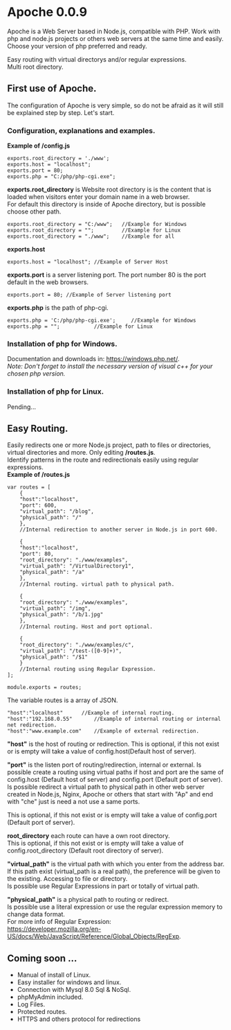 # Apoche 0.0.9
Apoche is a Web Server based in Node.js, compatible with PHP. Work with php and node.js projects or others web servers at the same time and easily. Choose your version of php preferred and ready.  

Easy routing with virtual directorys and/or regular expressions.  
Multi root directory.

## First use of Apoche.
The configuration of Apoche is very simple, so do not be afraid as it will still be explained step by step. Let's start.  

### Configuration, explanations and examples.
**Example of /config.js**

```
exports.root_directory = './www';
exports.host = "localhost";
exports.port = 80;
exports.php = "C:/php/php-cgi.exe";
```

**exports.root_directory** is Website root directory is is the content that is loaded when visitors enter your domain name in a web browser.  
For default this directory is inside of Apoche directory, but is possible choose other path.

	exports.root_directory = "C:/www";	 //Example for Windows  
	exports.root_directory = "";		 //Example for Linux  
	exports.root_directory = "./www";	 //Example for all  
**exports.host**

	exports.host = "localhost"; //Example of Server Host
**exports.port** is a server listening port. The port number 80 is the port default in the web browsers.

	exports.port = 80; //Example of Server listening port  

**exports.php** is the path of php-cgi.

	exports.php = 'C:/php/php-cgi.exe'; 	//Example for Windows  
	exports.php = ""; 			//Example for Linux  

### Installation of php for Windows.

Documentation and downloads in: https://windows.php.net/.  
*Note: Don't forget to install the necessary version of visual c++ for your chosen php version.*

### Installation of php for Linux.

Pending...

## Easy Routing.
Easily redirects one or more Node.js project, path to files or directories, virtual directories and more. Only editing **/routes.js**.  
Identify patterns in the route and redirectionals easily using regular expressions.  
**Example of /routes.js**

```
var routes = [
	{
	"host":"localhost",
	"port": 600,
	"virtual_path": "/blog",
	"physical_path": "/"
	},
	//Internal redirection to another server in Node.js in port 600.

	{
	"host":"localhost",
	"port": 80,
	"root_directory": "./www/examples",
	"virtual_path": "/VirtualDirectory1",
	"physical_path": "/a"
	},
	//Internal routing. virtual path to physical path.

	{
	"root_directory": "./www/examples",
	"virtual_path": "/img",
	"physical_path": "/b/1.jpg"
	},
	//Internal routing. Host and port optional. 

	{
	"root_directory": "./www/examples/c",
	"virtual_path": "/test-([0-9]+)",
	"physical_path": "/$1"
	}
	//Internal routing using Regular Expression. 
];

module.exports = routes;
```

The variable routes is a array of JSON.

	"host":"localhost" 		//Example of internal routing.  
	"host":"192.168.0.55"		//Example of internal routing or internal net redirection.  
	"host":"www.example.com"	//Example of external redirection.  

**"host"** is the host of routing or redirection.
This is optional, if this not exist or is empty will take a value of config.host(Default host of server).


**"port"** is the listen port of routing/redirection, internal or external.
Is possible create a routing using virtual paths if host and port are the same of config.host (Default host of server) and config.port (Default port of server).  
Is possible redirect a virtual path to physical path in other web server created in Node.js, Nginx, Apoche or others that start with "Ap" and end with "che" just is need a not use a same ports.  
  
This is optional, if this not exist or is empty will take a value of config.port (Default port of server).  

**root_directory** each route can have a own root directory.  
This is optional, if this not exist or is empty will take a value of config.root_directory (Default root directory of server).  


**"virtual_path"** is the virtual path with which you enter from the address bar.  
If this path exist (virtual_path is a real path), the preference will be given to the existing. Accessing to file or directory.  
Is possible use Regular Expressions in part or totally of virtual path.  

**"physical_path"** is a physical path to routing or redirect.  
Is possible use a literal expression or use the regular expression memory to change data format.  
For more info of Regular Expression:  
https://developer.mozilla.org/en-US/docs/Web/JavaScript/Reference/Global_Objects/RegExp.

## Coming soon ...
* Manual of install of Linux.
* Easy installer for windows and linux.
* Connection with Mysql 8.0 Sql & NoSql.
* phpMyAdmin included.
* Log Files.
* Protected routes.
* HTTPS and others protocol for redirections